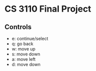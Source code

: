 # CS 3110 Final Project

## Controls

- e: continue/select
- q: go back
- w: move up
- s: move down
- a: move left
- d: move down
